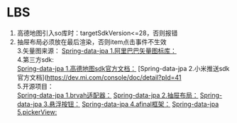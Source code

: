 # LBS
1. 高德地图引入so库时：targetSdkVersion<=28，否则报错  
2. 抽屉布局必须放在最后渲染，否则item点击事件不生效  
3.矢量图来源：
[Spring-data-jpa 1.阿里巴巴矢量图标库：](https://www.iconfont.cn/home/index?spm=a313x.7781069.1998910419.2)  
4.第三方sdk:  
[Spring-data-jpa 1.高德地图sdk官方文档：](https://lbs.amap.com/api/android-sdk/summary/)
[Spring-data-jpa 2.小米推送sdk官方文档](https://dev.mi.com/console/doc/detail?pId=41  
5.开源项目：  
    [Spring-data-jpa 1.brvah适配器：](http://www.recyclerview.org/)
    [Spring-data-jpa 2.抽屉布局：](https://github.com/HeinrichReimer/material-drawer)
    [Spring-data-jpa 3.悬浮按钮：](https://github.com/Clans/FloatingActionButton)
    [Spring-data-jpa 4.afinal框架：](https://github.com/yangfuhai/afinal)
    [Spring-data-jpa 5.pickerView:](https://codechina.csdn.net/mirrors/bigkoo/android-pickerview?utm_source=csdn_github_accelerator)

    
               
    






